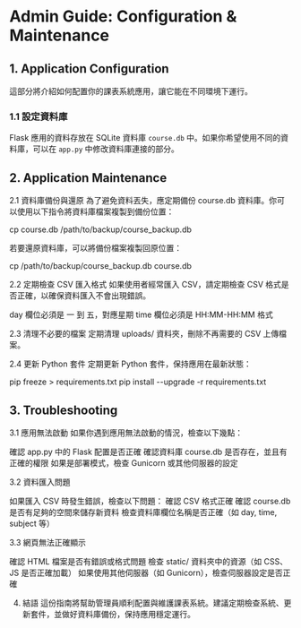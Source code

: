 # Admin Guide: Configuration & Maintenance

## 1. **Application Configuration**

這部分將介紹如何配置你的課表系統應用，讓它能在不同環境下運行。

### 1.1 **設定資料庫**

Flask 應用的資料存放在 SQLite 資料庫 `course.db` 中。如果你希望使用不同的資料庫，可以在 `app.py` 中修改資料庫連接的部分。

## 2. Application Maintenance

2.1 資料庫備份與還原
為了避免資料丟失，應定期備份 course.db 資料庫。你可以使用以下指令將資料庫檔案複製到備份位置：

cp course.db /path/to/backup/course_backup.db

若要還原資料庫，可以將備份檔案複製回原位置：

cp /path/to/backup/course_backup.db course.db


2.2 定期檢查 CSV 匯入格式
如果使用者經常匯入 CSV，請定期檢查 CSV 格式是否正確，以確保資料匯入不會出現錯誤。

day 欄位必須是 一 到 五，對應星期
time 欄位必須是 HH:MM-HH:MM 格式

2.3 清理不必要的檔案
定期清理 uploads/ 資料夾，刪除不再需要的 CSV 上傳檔案。

2.4 更新 Python 套件
定期更新 Python 套件，保持應用在最新狀態：

pip freeze > requirements.txt
pip install --upgrade -r requirements.txt

## 3. Troubleshooting

3.1 應用無法啟動
如果你遇到應用無法啟動的情況，檢查以下幾點：

確認 app.py 中的 Flask 配置是否正確
確認資料庫 course.db 是否存在，並且有正確的權限
如果是部署模式，檢查 Gunicorn 或其他伺服器的設定

3.2 資料匯入問題

如果匯入 CSV 時發生錯誤，檢查以下問題：
確認 CSV 格式正確
確認 course.db 是否有足夠的空間來儲存新資料
檢查資料庫欄位名稱是否正確（如 day, time, subject 等）

3.3 網頁無法正確顯示

確認 HTML 檔案是否有錯誤或格式問題
檢查 static/ 資料夾中的資源（如 CSS、JS 是否正確加載）
如果使用其他伺服器（如 Gunicorn），檢查伺服器設定是否正確

4. 結語
這份指南將幫助管理員順利配置與維護課表系統。建議定期檢查系統、更新套件，並做好資料庫備份，保持應用穩定運行。


